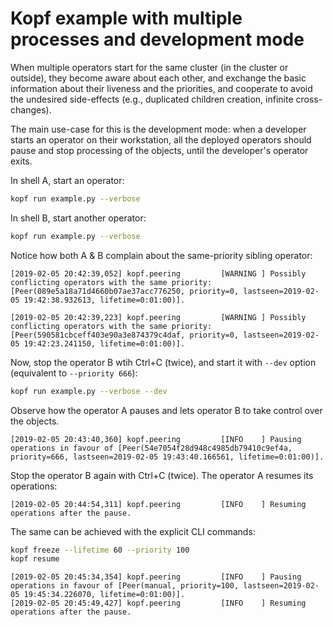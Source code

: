 # Kopf example with multiple processes and development mode

When multiple operators start for the same cluster (in the cluster or outside),
they become aware about each other, and exchange the basic information about
their liveness and the priorities, and cooperate to avoid the undesired
side-effects (e.g., duplicated children creation, infinite cross-changes).

The main use-case for this is the development mode: when a developer starts
an operator on their workstation, all the deployed operators should pause
and stop processing of the objects, until the developer's operator exits.

In shell A, start an operator:

```bash
kopf run example.py --verbose
```

In shell B, start another operator:

```bash
kopf run example.py --verbose
```

Notice how both A & B complain about the same-priority sibling operator:

```
[2019-02-05 20:42:39,052] kopf.peering         [WARNING ] Possibly conflicting operators with the same priority: [Peer(089e5a18a71d4660b07ae37acc776250, priority=0, lastseen=2019-02-05 19:42:38.932613, lifetime=0:01:00)].
```

```
[2019-02-05 20:42:39,223] kopf.peering         [WARNING ] Possibly conflicting operators with the same priority: [Peer(590581cbceff403e90a3e874379c4daf, priority=0, lastseen=2019-02-05 19:42:23.241150, lifetime=0:01:00)].
```

Now, stop the operator B wtih Ctrl+C (twice), and start it with `--dev` option
(equivalent to `--priority 666`):

```bash
kopf run example.py --verbose --dev
```

Observe how the operator A pauses and lets
operator B to take control over the objects.

```
[2019-02-05 20:43:40,360] kopf.peering         [INFO    ] Pausing operations in favour of [Peer(54e7054f28d948c4985db79410c9ef4a, priority=666, lastseen=2019-02-05 19:43:40.166561, lifetime=0:01:00)].
```

Stop the operator B again with Ctrl+C (twice).
The operator A resumes its operations:

```
[2019-02-05 20:44:54,311] kopf.peering         [INFO    ] Resuming operations after the pause.
```

The same can be achieved with the explicit CLI commands:

```bash
kopf freeze --lifetime 60 --priority 100
kopf resume
```

```
[2019-02-05 20:45:34,354] kopf.peering         [INFO    ] Pausing operations in favour of [Peer(manual, priority=100, lastseen=2019-02-05 19:45:34.226070, lifetime=0:01:00)].
[2019-02-05 20:45:49,427] kopf.peering         [INFO    ] Resuming operations after the pause.
```
